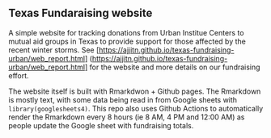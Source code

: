 ## Texas Fundaraising website

A simple website for tracking donations from Urban Institue Centers to mutual aid groups in Texas to provide support for those affected by the recent winter storms. See [https://ajjitn.github.io/texas-fundraising-urban/web_report.html]
(https://ajjitn.github.io/texas-fundraising-urban/web_report.html] for the website and more details on our fundraising effort.

The website itself is built with Rmarkdwon + Github pages. The Rmarkdown is mostly text, with some data being read in from Google sheets with `library(googlesheets4)`. This repo also uses Github Actions to automatically render the Rmarkdown every 8 hours (ie 8 AM, 4 PM and 12:00 AM) as people update the Google sheet with fundraising totals.